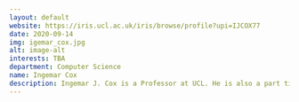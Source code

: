 ```yaml
---
layout: default
website: https://iris.ucl.ac.uk/iris/browse/profile?upi=IJCOX77
date: 2020-09-14
img: igemar_cox.jpg 
alt: image-alt
interests: TBA
department: Computer Science
name: Ingemar Cox
description: Ingemar J. Cox is a Professor at UCL. He is also a part time professor at the University of Copenhagen. His research focuses on the application of AI, ML, and NLP to large data sets of digital footprints, e.g. Web query logs and Twitter, to infer health information for individuals and populations. With these tools, estimate prevalence and virulence of a disease, and effectiveness of national public health interventions (vaccines and changes to law). Estimates of the prevalence of influenza have been adopted by Public Health England as part of its influenza surveillance programme. Co-I and Deputy Director of an £11M EPSRC IRC called i-sense, “Early Warning Sensing Systems for Infectious Diseases”. He is a co-I and Deputy Director of the £4M follow-on funding from EPSRC. He is a Fellow of the ACM, IEEE, IET, and BCS. In 2019 he was awarded the Tony Kent Strix Award for contributions to information retrieval. In 2015 he received an IEEE Signal Proc. Soc. Sustained Impact Paper Award. He is a co-chair of the 2019 “Health on the Web” track, Web Conference (Formerly WWW2019). He currently supervises two postdocs and 3 Ph.D. students. He has strong collaborations with Microsoft Research.
---
```

